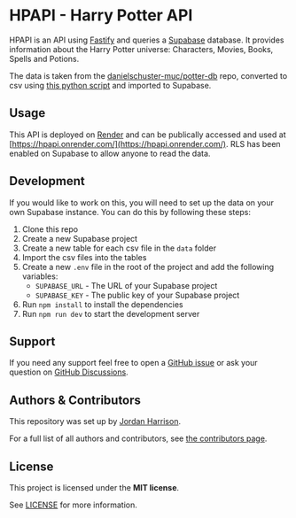 # HPAPI - Harry Potter API

HPAPI is an API using [Fastify](https://www.fastify.io/) and queries a [Supabase](https://supabase.com/) database. It provides information about the Harry Potter universe: Characters, Movies, Books, Spells and Potions.

The data is taken from the [danielschuster-muc/potter-db](https://github.com/danielschuster-muc/potter-db) repo, converted to csv using [this python script](https://gist.github.com/jouwdan/4abd3ba46993a73b5bac14a6a54dfa6f) and imported to Supabase.

## Usage

This API is deployed on [Render](https://render.com/) and can be publically accessed and used at [https://hpapi.onrender.com/](https://hpapi.onrender.com/). RLS has been enabled on Supabase to allow anyone to read the data.

## Development

If you would like to work on this, you will need to set up the data on your own Supabase instance. You can do this by following these steps:

1. Clone this repo
2. Create a new Supabase project
3. Create a new table for each csv file in the `data` folder
4. Import the csv files into the tables
5. Create a new `.env` file in the root of the project and add the following variables:
    - `SUPABASE_URL` - The URL of your Supabase project
    - `SUPABASE_KEY` - The public key of your Supabase project
6. Run `npm install` to install the dependencies
7. Run `npm run dev` to start the development server

## Support

If you need any support feel free to open a [GitHub issue](#) or ask your question on [GitHub Discussions](#).

## Authors & Contributors

This repository was set up by [Jordan Harrison](https://github.com/jouwdan).

For a full list of all authors and contributors, see [the contributors page](https://github.com/jouwdan/hpapi/contributors).

## License

This project is licensed under the **MIT license**.

See [LICENSE](LICENSE) for more information.